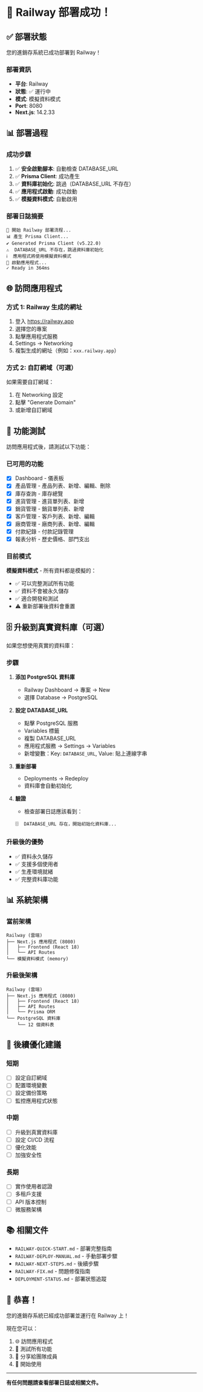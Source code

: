 # 🎉 Railway 部署成功！

## ✅ 部署狀態

您的進銷存系統已成功部署到 Railway！

### 部署資訊

- **平台**: Railway
- **狀態**: ✅ 運行中
- **模式**: 模擬資料模式
- **Port**: 8080
- **Next.js**: 14.2.33

## 📊 部署過程

### 成功步驟

1. ✅ **安全啟動腳本**: 自動檢查 DATABASE_URL
2. ✅ **Prisma Client**: 成功產生
3. ✅ **資料庫初始化**: 跳過（DATABASE_URL 不存在）
4. ✅ **應用程式啟動**: 成功啟動
5. ✅ **模擬資料模式**: 自動啟用

### 部署日誌摘要

```
🚀 開始 Railway 部署流程...
📊 產生 Prisma Client...
✔ Generated Prisma Client (v5.22.0)
⚠️  DATABASE_URL 不存在，跳過資料庫初始化
ℹ️  應用程式將使用模擬資料模式
🚀 啟動應用程式...
✓ Ready in 364ms
```

## 🌐 訪問應用程式

### 方式 1: Railway 生成的網址

1. 登入 https://railway.app
2. 選擇您的專案
3. 點擊應用程式服務
4. Settings → Networking
5. 複製生成的網址（例如：`xxx.railway.app`）

### 方式 2: 自訂網域（可選）

如果需要自訂網域：

1. 在 Networking 設定
2. 點擊 "Generate Domain"
3. 或新增自訂網域

## 🎯 功能測試

訪問應用程式後，請測試以下功能：

### 已可用的功能

- [x] Dashboard - 儀表板
- [x] 產品管理 - 產品列表、新增、編輯、刪除
- [x] 庫存查詢 - 庫存總覽
- [x] 進貨管理 - 進貨單列表、新增
- [x] 銷貨管理 - 銷貨單列表、新增
- [x] 客戶管理 - 客戶列表、新增、編輯
- [x] 廠商管理 - 廠商列表、新增、編輯
- [x] 付款紀錄 - 付款記錄管理
- [x] 報表分析 - 歷史價格、部門支出

### 目前模式

**模擬資料模式** - 所有資料都是模擬的：
- ✅ 可以完整測試所有功能
- ✅ 資料不會被永久儲存
- ✅ 適合開發和測試
- ⚠️ 重新部署後資料會重置

## 🗄️ 升級到真實資料庫（可選）

如果您想使用真實的資料庫：

### 步驟

1. **添加 PostgreSQL 資料庫**
   - Railway Dashboard → 專案 → New
   - 選擇 Database → PostgreSQL

2. **設定 DATABASE_URL**
   - 點擊 PostgreSQL 服務
   - Variables 標籤
   - 複製 DATABASE_URL
   - 應用程式服務 → Settings → Variables
   - 新增變數：Key: `DATABASE_URL`, Value: 貼上連線字串

3. **重新部署**
   - Deployments → Redeploy
   - 資料庫會自動初始化

4. **驗證**
   - 檢查部署日誌應該看到：
   ```
   🗄️  DATABASE_URL 存在，開始初始化資料庫...
   ```

### 升級後的優勢

- ✅ 資料永久儲存
- ✅ 支援多個使用者
- ✅ 生產環境就緒
- ✅ 完整資料庫功能

## 📊 系統架構

### 當前架構

```
Railway (雲端)
├── Next.js 應用程式 (8080)
│   ├── Frontend (React 18)
│   └── API Routes
└── 模擬資料模式 (memory)
```

### 升級後架構

```
Railway (雲端)
├── Next.js 應用程式 (8080)
│   ├── Frontend (React 18)
│   ├── API Routes
│   └── Prisma ORM
└── PostgreSQL 資料庫
    └── 12 個資料表
```

## 🔧 後續優化建議

### 短期

- [ ] 設定自訂網域
- [ ] 配置環境變數
- [ ] 設定備份策略
- [ ] 監控應用程式狀態

### 中期

- [ ] 升級到真實資料庫
- [ ] 設定 CI/CD 流程
- [ ] 優化效能
- [ ] 加強安全性

### 長期

- [ ] 實作使用者認證
- [ ] 多租戶支援
- [ ] API 版本控制
- [ ] 微服務架構

## 📚 相關文件

- `RAILWAY-QUICK-START.md` - 部署完整指南
- `RAILWAY-DEPLOY-MANUAL.md` - 手動部署步驟
- `RAILWAY-NEXT-STEPS.md` - 後續步驟
- `RAILWAY-FIX.md` - 問題修復指南
- `DEPLOYMENT-STATUS.md` - 部署狀態追蹤

## 🎊 恭喜！

您的進銷存系統已經成功部署並運行在 Railway 上！

現在您可以：
1. 🌐 訪問應用程式
2. 🧪 測試所有功能
3. 👥 分享給團隊成員
4. 🚀 開始使用

---

**有任何問題請查看部署日誌或相關文件。**
